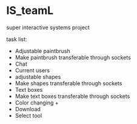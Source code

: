 # IS_teamL
super interactive systems project

task list:
- Adjustable paintbrush
- Make paintbrush transferable through sockets
- Chat
- Current users
- adjustable shapes
- Make shapes transferable through sockets
- Text boxes
- Make text boxes transferable through sockets
- Color changing +
- Download
- Select tool
